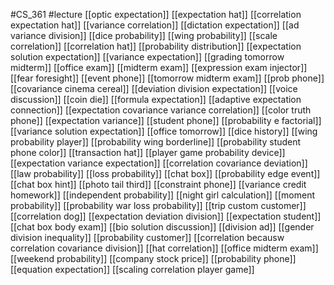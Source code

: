 #CS_361
#lecture
[[optic expectation]]
[[expectation hat]]
[[correlation expectation hat]]
[[variance correlation]]
[[dictation expectation]]
[[ad variance division]]
[[dice probability]]
[[wing probability]]
[[scale correlation]]
[[correlation hat]]
[[probability distribution]]
[[expectation solution expectation]]
[[variance expectation]]
[[grading tomorrow midterm]]
[[office exam]]
[[midterm exam]]
[[expression exam injector]]
[[fear foresight]]
[[event phone]]
[[tomorrow midterm exam]]
[[prob phone]]
[[covariance cinema cereal]]
[[deviation division expectation]]
[[voice discussion]]
[[coin die]]
[[formula expectation]]
[[adaptive expectation connection]]
[[expectation covariance variance correlation]]
[[color truth phone]]
[[expectation variance]]
[[student phone]]
[[probability e factorial]]
[[variance solution expectation]]
[[office tomorrow]]
[[dice history]]
[[wing probability player]]
[[probability wing borderline]]
[[probability student phone color]]
[[transaction hat]]
[[player game probability device]]
[[expectation variance expectation]]
[[correlation covariance deviation]]
[[law probability]]
[[loss probability]]
[[chat box]]
[[probability edge event]]
[[chat box hint]]
[[photo tail third]]
[[constraint phone]]
[[variance credit homework]]
[[independent probability]]
[[night girl calculation]]
[[moment probability]]
[[probability war loss probability]]
[[trip custom customer]]
[[correlation dog]]
[[expectation deviation division]]
[[expectation student]]
[[chat box body exam]]
[[bio solution discussion]]
[[division ad]]
[[gender division inequality]]
[[probability customer]]
[[correlation becausw correlation covariance division]]
[[hat correlation]]
[[office midterm exam]]
[[weekend probability]]
[[company stock price]]
[[probability phone]]
[[equation expectation]]
[[scaling correlation player game]]
